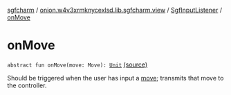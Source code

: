 [sgfcharm](../../index.md) / [onion.w4v3xrmknycexlsd.lib.sgfcharm.view](../index.md) / [SgfInputListener](index.md) / [onMove](./on-move.md)

# onMove

`abstract fun onMove(move: Move): `[`Unit`](https://kotlinlang.org/api/latest/jvm/stdlib/kotlin/-unit/index.html) [(source)](https://github.com/w4v3/sgfcharm/tree/master/sgfcharm/src/main/java/onion/w4v3xrmknycexlsd/lib/sgfcharm/view/SgfView.kt#L58)

Should be triggered when the user has input a [move](on-move.md#onion.w4v3xrmknycexlsd.lib.sgfcharm.view.SgfInputListener$onMove(onion.w4v3xrmknycexlsd.lib.sgfcharm.parse.SgfType.Move)/move); transmits that move to the controller.

